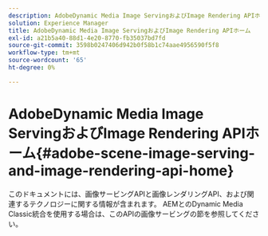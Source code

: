 ```yaml
---
description: AdobeDynamic Media Image ServingおよびImage Rendering APIホーム
solution: Experience Manager
title: AdobeDynamic Media Image ServingおよびImage Rendering APIホーム
exl-id: a21b5a40-88d1-4e20-8770-fb35037bd7fd
source-git-commit: 3598b0247406d942b0f58b1c74aae4956590f5f8
workflow-type: tm+mt
source-wordcount: '65'
ht-degree: 0%

---
```


# AdobeDynamic Media Image ServingおよびImage Rendering APIホーム{#adobe-scene-image-serving-and-image-rendering-api-home}

このドキュメントには、画像サービングAPIと画像レンダリングAPI、および関連するテクノロジーに関する情報が含まれます。 AEMとのDynamic Media Classic統合を使用する場合は、このAPIの画像サービングの節を参照してください。
